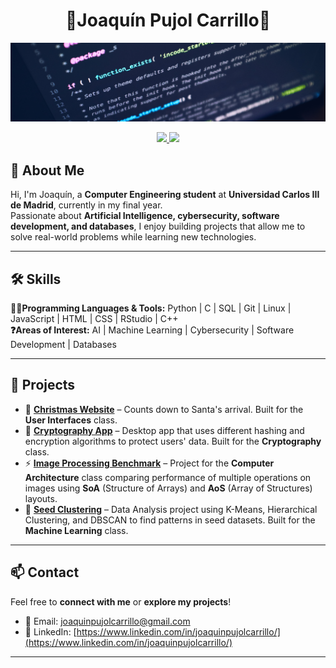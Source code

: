 <h1 align="center" style="font-weight:bold;"> 👋Joaquín Pujol Carrillo👋 </h1>
<img src="images/Fondo_git.jpg">

<p align="center">
  <a href="https://www.linkedin.com/in/joaquinpujolcarrillo/">
    <img src="https://img.shields.io/badge/LinkedIn-0077B5?style=flat&logo=linkedin&logoColor=white"/>
  </a>
  <a href="mailto:joaquinpujolcarrillo@gmail.com">
    <img src="https://img.shields.io/badge/Email-333333?style=flat&logo=gmail&logoColor=white"/>
  </a>
</p>


## 👋 About Me
Hi, I'm Joaquín, a **Computer Engineering student** at **Universidad Carlos III de Madrid**, currently in my final year.  
Passionate about **Artificial Intelligence, cybersecurity, software development, and databases**, I enjoy building projects that allow me to solve real-world problems while learning new technologies.

---

## 🛠 Skills
**🧑‍💻Programming Languages & Tools:** Python | C | SQL | Git | Linux | JavaScript | HTML | CSS | RStudio | C++ <br>
**❓Areas of Interest:** AI | Machine Learning | Cybersecurity | Software Development | Databases  

---

## 📂 Projects
- 🎄 [**Christmas Website**](https://github.com/100477706/Interface_Project.git) – Counts down to Santa's arrival. Built for the **User Interfaces** class.  
- 🔐 [**Cryptography App**](https://github.com/100479095/Laboratorio_Criptografia.git) – Desktop app that uses different hashing and encryption algorithms to protect users' data. Built for the **Cryptography** class.  
- ⚡ [**Image Processing Benchmark**](https://github.com/100496633/ac_p1_2024.git) – Project for the **Computer Architecture** class comparing performance of multiple operations on images using **SoA** (Structure of Arrays) and **AoS** (Array of Structures) layouts.
- 🧬 [**Seed Clustering**](https://github.com/Jairo-sketch/AA_tarea2.git) – Data Analysis project using K-Means, Hierarchical Clustering, and DBSCAN to find patterns in seed datasets. Built for the **Machine Learning** class.

---

## 📫 Contact
Feel free to **connect with me** or **explore my projects**!  
- 📧 Email: joaquinpujolcarrillo@gmail.com  
- 🔗 LinkedIn: [https://www.linkedin.com/in/joaquinpujolcarrillo/](https://www.linkedin.com/in/joaquinpujolcarrillo/)

---

